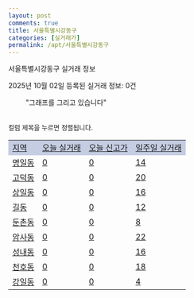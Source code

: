```yaml
---
layout: post
comments: true
title: 서울특별시강동구
categories: [실거래가]
permalink: /apt/서울특별시강동구
---
```


서울특별시강동구 실거래 정보

2025년 10월 02일 등록된 실거래 정보: 0건

<!--<script async src="https://pagead2.googlesyndication.com/pagead/js/adsbygoogle.js?client=ca-pub-3485438051770037"
 crossorigin="anonymous"></script>-->

<script type="text/javascript">
  google.charts.load('current', {'packages':['corechart']});
  google.charts.setOnLoadCallback(drawChart);

  function drawChart() {
    var data = google.visualization.arrayToDataTable([['거래일', '매매', '전월세', '전매'], ['21-01', 2, 2, 0], ['21-02', 1, 3, 0], ['21-03', 0, 5, 0], ['21-04', 0, 6, 0], ['21-05', 1, 0, 0], ['21-06', 0, 50, 0], ['21-07', 28, 140, 0], ['21-08', 178, 841, 0], ['21-09', 131, 787, 0], ['21-10', 121, 1098, 0], ['21-11', 78, 819, 1], ['21-12', 65, 1241, 0], ['22-01', 47, 854, 0], ['22-02', 31, 1036, 1], ['22-03', 56, 1057, 0], ['22-04', 67, 973, 1], ['22-05', 80, 877, 1], ['22-06', 33, 582, 0], ['22-07', 25, 618, 0], ['22-08', 1, 129, 0], ['23-07', 0, 3, 0], ['23-08', 0, 1, 0], ['23-09', 0, 6, 0], ['23-10', 15, 128, 0], ['23-11', 78, 891, 4], ['23-12', 110, 1242, 16], ['24-01', 3, 26, 0], ['24-02', 0, 5, 1], ['24-03', 2, 10, 2], ['24-04', 0, 2, 1], ['24-05', 4, 9, 2], ['24-06', 0, 7, 1], ['24-07', 0, 108, 0], ['24-08', 0, 23, 0], ['24-09', 59, 189, 5], ['24-10', 178, 252, 176], ['24-11', 43, 0, 43], ['24-12', 194, 194, 194], ['25-01', 171, 171, 171], ['25-02', 385, 385, 385], ['25-03', 593, 593, 593], ['25-04', 296, 296, 296], ['25-05', 508, 508, 508], ['25-06', 875, 875, 875], ['25-07', 200, 200, 200], ['25-08', 335, 335, 335], ['25-09', 265, 265, 265]]);

    var options = {
      title: '최근 1년간 유형별 거래량 추이',
      legend: { position: 'bottom' }
    };

    setTimeout(function() {
        var chart = new google.visualization.LineChart(document.getElementById('columnchart_material'));
        chart.draw(data, (options));
        document.getElementById('loading').style.display = 'none';
        var dayLabel = (new Date()).getDay();
        if (dayLabel < 2) {
            sorttable.innerSortFunction.apply(document.getElementById('week'), []);
            sorttable.innerSortFunction.apply(document.getElementById('week'), []);        
        }
        else {
            sorttable.innerSortFunction.apply(document.getElementById('today'), []);
            sorttable.innerSortFunction.apply(document.getElementById('today'), []);
        }
    }, 200);

  }
</script>

<div id="loading" style="z-index:20; display: block; margin-left: 35px">"그래프를 그리고 있습니다"</div>
<div id="columnchart_material" style="width: 95%; margin-left: -35px; display: block"></div>
<!--<div style="width: 95%; margin-left: -35px; display: block">
      <script async src="https://pagead2.googlesyndication.com/pagead/js/adsbygoogle.js?client=ca-pub-3485438051770037"
          crossorigin="anonymous"></script>
      <ins class="adsbygoogle"
          style="display:block"
          data-ad-format="fluid"
          data-ad-layout-key="-fb+5w+4e-db+86"
          data-ad-client="ca-pub-3485438051770037"
          data-ad-slot="1827090281"></ins>
      <script>
          (adsbygoogle = window.adsbygoogle || []).push({});
      </script>
</div>-->
<br>

<font size='small' style='font-size: small;'>컬럼 제목을 누르면 정렬됩니다.</font>
<table class="sortable">
  <tr style='background-color: rgba(114, 132, 186,0.4);'>
    <td id="region"><a href="#">지역</a></td>
    <td id="today"><a href="#">오늘 실거래</a></td>
    <td id="today_new"><a href="#">오늘 신고가</a></td>
    <td id="week"><a href="#">일주일 실거래</a></td>
  </tr>

  
  <tr class="item">
    <td><a href="서울특별시강동구명일동">명일동</a></td>
    <td><a href="서울특별시강동구명일동">0</a></td>
    <td><a href="서울특별시강동구명일동">0</a></td>
    <td><a href="서울특별시강동구명일동">14</a></td>
  </tr>
    

  <tr class="item">
    <td><a href="서울특별시강동구고덕동">고덕동</a></td>
    <td><a href="서울특별시강동구고덕동">0</a></td>
    <td><a href="서울특별시강동구고덕동">0</a></td>
    <td><a href="서울특별시강동구고덕동">20</a></td>
  </tr>
    

  <tr class="item">
    <td><a href="서울특별시강동구상일동">상일동</a></td>
    <td><a href="서울특별시강동구상일동">0</a></td>
    <td><a href="서울특별시강동구상일동">0</a></td>
    <td><a href="서울특별시강동구상일동">16</a></td>
  </tr>
    

  <tr class="item">
    <td><a href="서울특별시강동구길동">길동</a></td>
    <td><a href="서울특별시강동구길동">0</a></td>
    <td><a href="서울특별시강동구길동">0</a></td>
    <td><a href="서울특별시강동구길동">12</a></td>
  </tr>
    

  <tr class="item">
    <td><a href="서울특별시강동구둔촌동">둔촌동</a></td>
    <td><a href="서울특별시강동구둔촌동">0</a></td>
    <td><a href="서울특별시강동구둔촌동">0</a></td>
    <td><a href="서울특별시강동구둔촌동">8</a></td>
  </tr>
    

  <tr class="item">
    <td><a href="서울특별시강동구암사동">암사동</a></td>
    <td><a href="서울특별시강동구암사동">0</a></td>
    <td><a href="서울특별시강동구암사동">0</a></td>
    <td><a href="서울특별시강동구암사동">22</a></td>
  </tr>
    

  <tr class="item">
    <td><a href="서울특별시강동구성내동">성내동</a></td>
    <td><a href="서울특별시강동구성내동">0</a></td>
    <td><a href="서울특별시강동구성내동">0</a></td>
    <td><a href="서울특별시강동구성내동">16</a></td>
  </tr>
    

  <tr class="item">
    <td><a href="서울특별시강동구천호동">천호동</a></td>
    <td><a href="서울특별시강동구천호동">0</a></td>
    <td><a href="서울특별시강동구천호동">0</a></td>
    <td><a href="서울특별시강동구천호동">18</a></td>
  </tr>
    

  <tr class="item">
    <td><a href="서울특별시강동구강일동">강일동</a></td>
    <td><a href="서울특별시강동구강일동">0</a></td>
    <td><a href="서울특별시강동구강일동">0</a></td>
    <td><a href="서울특별시강동구강일동">4</a></td>
  </tr>
    


</table>


    
